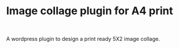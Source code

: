 # Image collage plugin for A4 print

<br>

A wordpress plugin to design a print ready 5X2 image collage.
